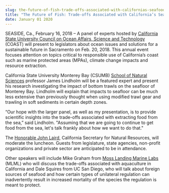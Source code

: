 ```yaml
---
slug: the-future-of-fish-trade-offs-associated-with-californias-seafood
title: "The Future of Fish: Trade-offs Associated with California’s Seafood"
date: January 01 2020
---
```


<p>SEASIDE, Ca., February 16, 2018 – A panel of experts hosted by <a href="https://www2.calstate.edu/impact-of-the-csu/research/coast">California State University Council on Ocean Affairs, Science and Technology</a> (COAST) will present to legislators about ocean issues and solutions for a sustainable future in Sacramento on Feb. 20, 2018. This annual event focuses attention on topics critical to responsible use of California’s coast such as marine protected areas (MPAs), climate change impacts and resource extraction.</p><p>California State University Monterey Bay (CSUMB) <a href="https://csumb.edu/naturalsciences">School of Natural Sciences</a> professor James Lindholm will be a featured expert and present his research investigating the impact of bottom trawls on the seafloor of Monterey Bay. Lindholm will explain that impacts to seafloor can be much less extensive than previously thought when using modified trawl gear and trawling in soft sediments in certain depth zones.</p><p>“Our hope with the larger panel, as well as my presentation, is to provide scientific insights into the trade-offs associated with extracting food from the sea,” said Lindholm. "Assuming that we are going to continue to get food from the sea, let's talk frankly about how we want to do that."</p><p>The <a href="http://resources.ca.gov/secretarys_page/">Honorable John Laird</a>, California Secretary for Natural Resources, will moderate the luncheon. Guests from legislature, state agencies, non-profit organizations and private sector are anticipated to be in attendance.</p><p>Other speakers will include Mike Graham from <a href="https://www.mlml.calstate.edu/">Moss Landing Marine Labs</a> (MLML) who will discuss the trade-offs associated with aquaculture in California and Dale Squires from UC San Diego, who will talk about foreign sources of seafood and how certain types of unilateral regulation can inadvertently result in increased mortality of the species the regulation is meant to protect.</p>
